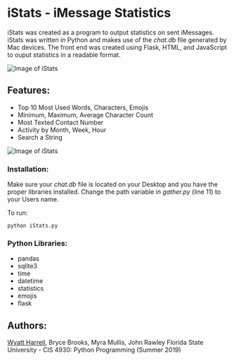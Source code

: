# iStats - iMessage Statistics

iStats was created as a program to output statistics on sent iMessages. iStats was written in Python and makes use of the <i> chat.db </i> file generated by Mac devices. The front end was created using Flask, HTML, and JavaScript to ouput statistics in a readable format.

![Image of iStats](https://raw.githubusercontent.com/wyattharrell/iStats/master/project/static/Screen%20Shot%202019-09-02%20at%2012.39.03%20PM.png)

## Features:

<ul>
<li>Top 10 Most Used Words, Characters, Emojis</li>
<li>Minimum, Maximum, Average Character Count</li>
<li>Most Texted Contact Number</li>
<li>Activity by Month, Week, Hour</li>
<li>Search a String</li>
</ul>

![Image of iStats](https://raw.githubusercontent.com/wyattharrell/iStats/master/project/static/graph.png)

### Installation:

Make sure your <i>chat.db</i> file is located on your Desktop and you have the proper libraries installed. Change the path variable in <i>gather.py</i> (line 11) to your Users name.
        
To run:
```
python iStats.py
```

### Python Libraries:
<ul>
<li>pandas</li>
<li>sqlite3</li>
<li>time</li>
<li>datetime</li>
<li>statistics</li>
<li>emojis</li>
<li>flask</li>
</ul>

## Authors: 
[Wyatt Harrell](https://www.wyattharrell.com), Bryce Brooks, Myra Mullis, John Rawley
Florida State University - CIS 4930: Python Programming (Summer 2019)
